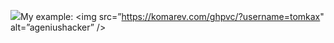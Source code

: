 ![](https://komarev.com/ghpvc/?username=ageniushacker)My example:
<img src=”https://komarev.com/ghpvc/?username=tomkax" alt=”ageniushacker” />
